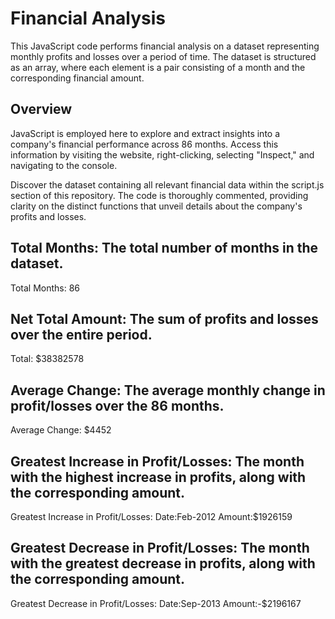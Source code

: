 # Financial Analysis

This JavaScript code performs financial analysis on a dataset representing monthly profits and losses over a period of time. The dataset is structured as an array, where each element is a pair consisting of a month and the corresponding financial amount.

## Overview

JavaScript is employed here to explore and extract insights into a company's financial performance across 86 months. Access this information by visiting the website, right-clicking, selecting "Inspect," and navigating to the console.

Discover the dataset containing all relevant financial data within the script.js section of this repository. The code is thoroughly commented, providing clarity on the distinct functions that unveil details about the company's profits and losses.

## Total Months: The total number of months in the dataset.
  
Total Months: 86

## Net Total Amount: The sum of profits and losses over the entire period.

Total: $38382578

## Average Change: The average monthly change in profit/losses over the 86 months.

Average Change: $4452

## Greatest Increase in Profit/Losses: The month with the highest increase in profits, along with the corresponding amount.

Greatest Increase in Profit/Losses: Date:Feb-2012 Amount:$1926159

## Greatest Decrease in Profit/Losses: The month with the greatest decrease in profits, along with the corresponding amount.

Greatest Decrease in Profit/Losses: Date:Sep-2013 Amount:-$2196167

